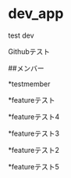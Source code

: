 # dev_app
test dev

Githubテスト

##メンバー

*testmember

*featureテスト



*featureテスト4

*featureテスト3


*featureテスト2


*featureテスト5

